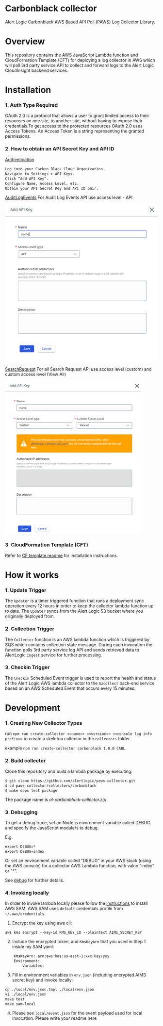 # Carbonblack collector
Alert Logic Carbonblack AWS Based API Poll (PAWS) Log Collector Library.

# Overview
This repository contains the AWS JavaScript Lambda function and CloudFormation 
Template (CFT) for deploying a log collector in AWS which will poll 3rd party service API to collect and 
forward logs to the Alert Logic CloudInsight backend services.

# Installation

### 1. Auth Type Required

OAuth 2.0 is a protocol that allows a user to grant limited access to their resources on one site, to another site, without having to expose their credentials.To get access to the protected resources OAuth 2.0 uses Access Tokens. An Access Token is a string representing the granted permissions.

### 2. How to obtain an API Secret Key and API ID

[Authentication](https://developer.carbonblack.com/reference/carbon-black-cloud/authentication/)

```
Log into your Carbon Black Cloud Organization.
Navigate to Settings > API Keys.
Click “Add API Key”.
Configure Name, Access Level, etc.
Obtain your API Secret Key and API ID pair.
```

[AuditLogEvents](https://developer.carbonblack.com/reference/carbon-black-cloud/cb-defense/latest/rest-api/)
For Audit Log Events API use access level - API

![ScreenShot](./docs/carbonblack_credentials_api.png)

[SearchRequest](https://developer.carbonblack.com/reference/carbon-black-cloud/platform/latest/alerts-api/)
For all Search Request API use access level (custom) and custom access level (View All)

![ScreenShot](./docs/carbonblack_credentials_custom.png)

### 3. CloudFormation Template (CFT)

Refer to [CF template readme](./cfn/README-CARBONBLACK.md) for installation instructions.

# How it works

### 1. Update Trigger

The `Updater` is a timer triggered function that runs a deployment sync operation 
every 12 hours in order to keep the collector lambda function up to date.
The `Updater` syncs from the Alert Logic S3 bucket where you originally deployed from.

### 2. Collection Trigger

The `Collector` function is an AWS lambda function which is triggered by SQS which contains collection state message.
During each invocation the function polls 3rd party service log API and sends retrieved data to 
AlertLogic `Ingest` service for further processing.

### 3. Checkin Trigger

The `Checkin` Scheduled Event trigger is used to report the health and status of 
the Alert Logic AWS lambda collector to the `Azcollect` back-end service based on 
an AWS Scheduled Event that occurs every 15 minutes.


# Development

### 1. Creating New Collector Types
run `npm run create-collector <<name>> <<version>> <<console log info prefix>>` to create a skeleton collector in the `collectors` folder.

example `npm run create-collector carbonblack 1.0.0 CABL`

### 2. Build collector
Clone this repository and build a lambda package by executing:
```
$ git clone https://github.com/alertlogic/paws-collector.git
$ cd paws-collector/collectors/carbonblack
$ make deps test package
```

The package name is *al-carbonblack-collector.zip*

### 3. Debugging

To get a debug trace, set an Node.js environment variable called DEBUG and
specify the JavaScript module/s to debug.

E.g.

```
export DEBUG=*
export DEBUG=index
```

Or set an environment variable called "DEBUG" in your AWS stack (using the AWS 
console) for a collector AWS Lambda function, with value "index" or "\*".

See [debug](https://www.npmjs.com/package/debug) for further details.


### 4. Invoking locally

In order to invoke lambda locally please follow the [instructions](https://docs.aws.amazon.com/lambda/latest/dg/sam-cli-requirements.html) to install AWS SAM.
AWS SAM uses `default` credentials profile from `~/.aws/credentials`.

  1. Encrypt the key using aws cli:
```
aws kms encrypt --key-id KMS_KEY_ID --plaintext AIMS_SECRET_KEY
```
  2. Include the encrypted token, and `KmsKeyArn` that you used in Step 1 inside my SAM yaml:
```
    KmsKeyArn: arn:aws:kms:us-east-1:xxx:key/yyy
    Environment:
        Variables:
```
  3. Fill in environment variables in `env.json` (including encrypted AIMS secret key) and invoke locally:

```
cp ./local/env.json.tmpl ./local/env.json
vi ./local/env.json
make test
make sam-local
```
  4. Please see `local/event.json` for the event payload used for local invocation.
Please write your readme here

